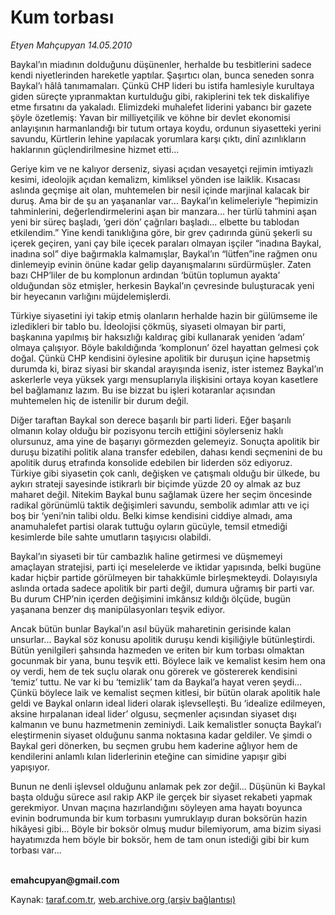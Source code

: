 # Kum torbası

*Etyen Mahçupyan 14.05.2010*

<div class="yazi"><p>Baykal’ın miadının dolduğunu düşünenler, herhalde bu tesbitlerini sadece kendi niyetlerinden hareketle yaptılar. Şaşırtıcı olan, bunca seneden sonra Baykal’ı hâlâ tanımamaları. Çünkü CHP lideri bu istifa hamlesiyle kurultaya giden süreçte yıpranmaktan kurtulduğu gibi, rakiplerini tek tek diskalifiye etme fırsatını da yakaladı. Elimizdeki muhalefet liderini yabancı bir gazete şöyle özetlemiş: Yavan bir milliyetçilik ve köhne bir devlet ekonomisi anlayışının harmanlandığı bir tutum ortaya koydu, ordunun siyasetteki yerini savundu, Kürtlerin lehine yapılacak yorumlara karşı çıktı, dinî azınlıkların haklarının güçlendirilmesine hizmet etti... </p>
<p>Geriye kim ve ne kalıyor derseniz, siyasi açıdan vesayetçi rejimin imtiyazlı kesimi, ideolojik açıdan kemalizm, kimliksel yönden ise laiklik. Kısacası aslında geçmişe ait olan, muhtemelen bir nesil içinde marjinal kalacak bir duruş. Ama bir de şu an yaşananlar var... Baykal’ın kelimeleriyle “hepimizin tahminlerini, değerlendirmelerini aşan bir manzara... her türlü tahmini aşan yeni bir süreç başladı, ‘geri dön’ çağrıları başladı... elbette bu tablodan etkilendim.” Yine kendi tanıklığına göre, bir grev çadırında günü şekerli su içerek geçiren, yani çay bile içecek paraları olmayan işçiler “inadına Baykal, inadına sol” diye bağırmakla kalmamışlar, Baykal’ın “lütfen”ine rağmen onu dinlemeyip evinin önüne kadar gelip dayanışmalarını sürdürmüşler. Zaten bazı CHP’liler de bu komplonun ardından ‘bütün toplumun ayakta’ olduğundan söz etmişler, herkesin Baykal’ın çevresinde buluşturacak yeni bir heyecanın varlığını müjdelemişlerdi.</p>
<p>Türkiye siyasetini iyi takip etmiş olanların herhalde hazin bir gülümseme ile izledikleri bir tablo bu. İdeolojisi çökmüş, siyaseti olmayan bir parti, başkanına yapılmış bir haksızlığı kaldıraç gibi kullanarak yeniden ‘adam’ olmaya çalışıyor. Böyle bakıldığında ‘komplonun’ özel hayattan gelmesi çok doğal. Çünkü CHP kendisini öylesine apolitik bir duruşun içine hapsetmiş durumda ki, biraz siyasi bir skandal arayışında iseniz, ister istemez Baykal’ın askerlerle veya yüksek yargı mensuplarıyla ilişkisini ortaya koyan kasetlere bel bağlamanız lazım. Bu ise bizzat bu işleri kotaranlar açısından muhtemelen hiç de istenilir bir durum değil. </p>
<p>Diğer taraftan Baykal son derece başarılı bir parti lideri. Eğer başarılı olmanın kolay olduğu bir pozisyonu tercih ettiğini söylerseniz haklı olursunuz, ama yine de başarıyı görmezden gelemeyiz. Sonuçta apolitik bir duruşu bizatihi politik alana transfer edebilen, dahası kendi seçmenini de bu apolitik duruş etrafında konsolide edebilen bir liderden söz ediyoruz. Türkiye gibi siyasetin çok canlı, değişken ve çatışmalı olduğu bir ülkede, bu aykırı strateji sayesinde istikrarlı bir biçimde yüzde 20 oy almak az buz maharet değil. Nitekim Baykal bunu sağlamak üzere her seçim öncesinde radikal görünümlü taktik değişimleri savundu, sembolik adımlar attı ve içi boş bir ‘yeni’nin talibi oldu. Belki kimse kendisini ciddiye almadı, ama anamuhalefet partisi olarak tuttuğu oyların gücüyle, temsil etmediği kesimlerde bile sahte umutların taşıyıcısı olabildi.</p>
<p>Baykal’ın siyaseti bir tür cambazlık haline getirmesi ve düşmemeyi amaçlayan stratejisi, parti içi meselelerde ve iktidar yapısında, belki bugüne kadar hiçbir partide görülmeyen bir tahakkümle birleşmekteydi. Dolayısıyla aslında ortada sadece apolitik bir parti değil, dumura uğramış bir parti var. Bu durum CHP’nin içerden değişimini imkânsız kıldığı ölçüde, bugün yaşanana benzer dış manipülasyonları teşvik ediyor.</p>
<p>Ancak bütün bunlar Baykal’ın asıl büyük maharetinin gerisinde kalan unsurlar... Baykal söz konusu apolitik duruşu kendi kişiliğiyle bütünleştirdi. Bütün yenilgileri şahsında hazmeden ve eriten bir kum torbası olmaktan gocunmak bir yana, bunu teşvik etti. Böylece laik ve kemalist kesim hem ona oy verdi, hem de tek suçlu olarak onu görerek ve göstererek kendisini ‘temiz’ tuttu. Ne var ki bu ‘temizlik’ tam da Baykal’a hayat veren şeydi... Çünkü böylece laik ve kemalist seçmen kitlesi, bir bütün olarak apolitik hale geldi ve Baykal onların ideal lideri olarak işlevselleşti. Bu ‘idealize edilmeyen, aksine hırpalanan ideal lider’ olgusu, seçmenler açısından siyaset dışı kalmanın ve bunu hazmetmenin zeminiydi. Laik kemalistler sonuçta Baykal’ı eleştirmenin siyaset olduğunu sanma noktasına kadar geldiler. Ve şimdi o Baykal geri dönerken, bu seçmen grubu hem kaderine ağlıyor hem de kendilerini anlamlı kılan liderlerinin eteğine can simidine yapışır gibi yapışıyor.</p>
<p>Bunun ne denli işlevsel olduğunu anlamak pek zor değil... Düşünün ki Baykal başta olduğu sürece asıl rakip AKP ile gerçek bir siyaset rekabeti yapmak gerekmiyor. Unvan maçına hazırlandığını söyleyen ama hayatı boyunca evinin bodrumunda bir kum torbasını yumruklayıp duran boksörün hazin hikâyesi gibi... Böyle bir boksör olmuş mudur bilemiyorum, ama bizim siyasi hayatımızda hem böyle bir boksör, hem de tam onun istediği gibi bir kum torbası var...</p>
<p><b><br/>emahcupyan@gmail.com</b></p></div>

Kaynak: [taraf.com.tr](http://www.taraf.com.tr:80/etyen-mahcupyan/makale-kum-torbasi.htm), [web.archive.org (arşiv bağlantısı)](http://web.archive.org/web/20100516042918/http://www.taraf.com.tr:80/etyen-mahcupyan/makale-kum-torbasi.htm)
